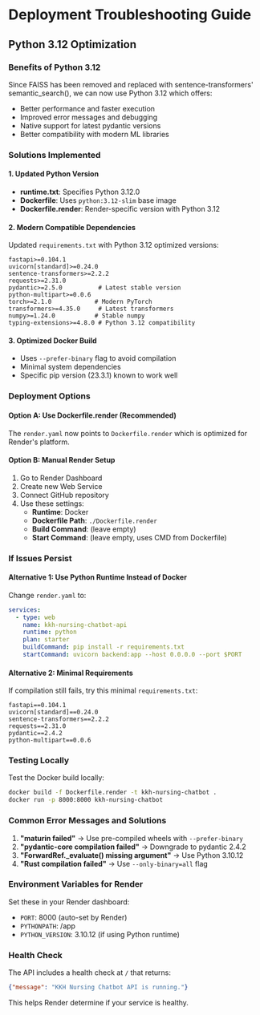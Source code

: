 # Deployment Troubleshooting Guide

## Python 3.12 Optimization

### Benefits of Python 3.12
Since FAISS has been removed and replaced with sentence-transformers' semantic_search(), we can now use Python 3.12 which offers:
- Better performance and faster execution
- Improved error messages and debugging
- Native support for latest pydantic versions
- Better compatibility with modern ML libraries

### Solutions Implemented

#### 1. Updated Python Version
- **runtime.txt**: Specifies Python 3.12.0
- **Dockerfile**: Uses `python:3.12-slim` base image
- **Dockerfile.render**: Render-specific version with Python 3.12

#### 2. Modern Compatible Dependencies
Updated `requirements.txt` with Python 3.12 optimized versions:
```
fastapi>=0.104.1
uvicorn[standard]>=0.24.0
sentence-transformers>=2.2.2
requests>=2.31.0
pydantic>=2.5.0          # Latest stable version
python-multipart>=0.0.6
torch>=2.1.0            # Modern PyTorch
transformers>=4.35.0     # Latest transformers
numpy>=1.24.0           # Stable numpy
typing-extensions>=4.8.0 # Python 3.12 compatibility
```

#### 3. Optimized Docker Build
- Uses `--prefer-binary` flag to avoid compilation
- Minimal system dependencies
- Specific pip version (23.3.1) known to work well

### Deployment Options

#### Option A: Use Dockerfile.render (Recommended)
The `render.yaml` now points to `Dockerfile.render` which is optimized for Render's platform.

#### Option B: Manual Render Setup
1. Go to Render Dashboard
2. Create new Web Service
3. Connect GitHub repository
4. Use these settings:
   - **Runtime**: Docker
   - **Dockerfile Path**: `./Dockerfile.render`
   - **Build Command**: (leave empty)
   - **Start Command**: (leave empty, uses CMD from Dockerfile)

### If Issues Persist

#### Alternative 1: Use Python Runtime Instead of Docker
Change `render.yaml` to:
```yaml
services:
  - type: web
    name: kkh-nursing-chatbot-api
    runtime: python
    plan: starter
    buildCommand: pip install -r requirements.txt
    startCommand: uvicorn backend:app --host 0.0.0.0 --port $PORT
```

#### Alternative 2: Minimal Requirements
If compilation still fails, try this minimal `requirements.txt`:
```
fastapi==0.104.1
uvicorn[standard]==0.24.0
sentence-transformers==2.2.2
requests==2.31.0
pydantic==2.4.2
python-multipart==0.0.6
```

### Testing Locally

Test the Docker build locally:
```bash
docker build -f Dockerfile.render -t kkh-nursing-chatbot .
docker run -p 8000:8000 kkh-nursing-chatbot
```

### Common Error Messages and Solutions

1. **"maturin failed"** → Use pre-compiled wheels with `--prefer-binary`
2. **"pydantic-core compilation failed"** → Downgrade to pydantic 2.4.2
3. **"ForwardRef._evaluate() missing argument"** → Use Python 3.10.12
4. **"Rust compilation failed"** → Use `--only-binary=all` flag

### Environment Variables for Render

Set these in your Render dashboard:
- `PORT`: 8000 (auto-set by Render)
- `PYTHONPATH`: /app
- `PYTHON_VERSION`: 3.10.12 (if using Python runtime)

### Health Check

The API includes a health check at `/` that returns:
```json
{"message": "KKH Nursing Chatbot API is running."}
```

This helps Render determine if your service is healthy.
